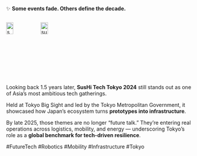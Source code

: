 ✨ **Some events fade. Others define the decade.**

<div style="display:flex; flex-wrap:wrap; gap:10px;">

  <!-- Image 1 -->
  <img src="/alvin-site/JPG_VID/PXL_20240517_112620159.jpg?v=1" 
       alt="sushi24_1" 
       width="48%">

  <!-- Image 2 -->
  <img src="/alvin-site/JPG_VID/PXL_20240516_031228914.jpg?v=1" 
       alt="sushi24_2" 
       width="48%">

</div>


Looking back 1.5 years later, **SusHi Tech Tokyo 2024** still stands out as one of Asia’s most ambitious tech gatherings.  

Held at Tokyo Big Sight and led by the Tokyo Metropolitan Government, it showcased how Japan’s ecosystem turns **prototypes into infrastructure**.  

By late 2025, those themes are no longer “future talk.” They’re entering real operations across logistics, mobility, and energy — underscoring Tokyo’s role as a **global benchmark for tech-driven resilience**.  

#FutureTech #Robotics #Mobility #Infrastructure #Tokyo

